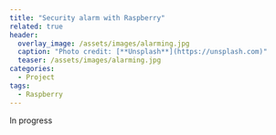 ```yaml
---
title: "Security alarm with Raspberry"
related: true
header:
  overlay_image: /assets/images/alarming.jpg
  caption: "Photo credit: [**Unsplash**](https://unsplash.com)"
  teaser: /assets/images/alarming.jpg
categories:
  - Project
tags:
  - Raspberry
---
```


In progress

